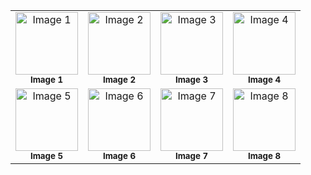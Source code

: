 <table>
  <tr>
    <td align="center">
      <img src="https://api.dicebear.com/7.x/adventurer/svg?seed=JD" alt="Image 1" style="width: 100px;"/>
      <br />
      <sub><b>Image 1</b></sub>
    </td>
    <td align="center">
      <img src="https://api.dicebear.com/7.x/adventurer-neutral/svg?seed=JD" alt="Image 2" style="width: 100px;"/>
      <br />
      <sub><b>Image 2</b></sub>
    </td>
    <td align="center">
      <img src="https://api.dicebear.com/7.x/avataaars/svg?seed=jdy" alt="Image 3" style="width: 100px;"/>
      <br />
      <sub><b>Image 3</b></sub>
    </td>
    <td align="center">
      <img src="https://api.dicebear.com/7.x/avataaars-neutral/svg?seed=JD" alt="Image 4" style="width: 100px;"/>
      <br />
      <sub><b>Image 4</b></sub>
    </td>
  </tr>
  <tr>
    <td align="center">
      <img src="image5.png" alt="Image 5" style="width: 100px;"/>
      <br />
      <sub><b>Image 5</b></sub>
    </td>
    <td align="center">
      <img src="image6.png" alt="Image 6" style="width: 100px;"/>
      <br />
      <sub><b>Image 6</b></sub>
    </td>
    <td align="center">
      <img src="image7.png" alt="Image 7" style="width: 100px;"/>
      <br />
      <sub><b>Image 7</b></sub>
    </td>
    <td align="center">
      <img src="image8.png" alt="Image 8" style="width: 100px;"/>
      <br />
      <sub><b>Image 8</b></sub>
    </td>
  </tr>
  <!-- Repeat the entire row block for 5 more rows -->
</table>
